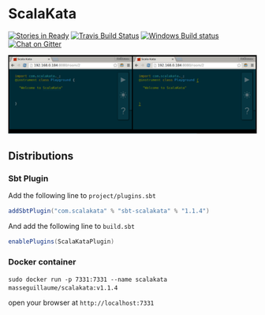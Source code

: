 # ScalaKata

[![Stories in Ready](https://img.shields.io/waffle/label/MasseGuillaume/ScalaKata2.svg?style=flat-square)](https://waffle.io/MasseGuillaume/ScalaKata2) 
[![Travis Build Status](https://img.shields.io/travis/MasseGuillaume/ScalaKata2.svg?style=flat-square)](https://travis-ci.org/MasseGuillaume/ScalaKata2) 
[![Windows Build status](https://img.shields.io/appveyor/ci/MasseGuillaume/ScalaKata2.svg?style=flat-square)](https://ci.appveyor.com/project/MasseGuillaume/scalakata2/branch/master) 
[![Chat on Gitter](https://badges.gitter.im/Join%20Chat.svg)](https://gitter.im/MasseGuillaume/ScalaKata2) 

![Demo](/misc/demo.gif)

## Distributions

### Sbt Plugin

Add the following line to `project/plugins.sbt`

```scala
addSbtPlugin("com.scalakata" % "sbt-scalakata" % "1.1.4")
```

And add the following line to `build.sbt`

```scala
enablePlugins(ScalaKataPlugin)
```

### Docker container

`sudo docker run -p 7331:7331 --name scalakata masseguillaume/scalakata:v1.1.4`

open your browser at `http://localhost:7331`
